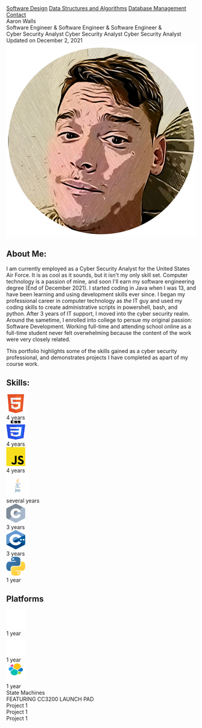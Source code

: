 

<body>

<div class="topnav" id="myTopnav">
  <link rel="stylesheet" href="https://cdnjs.cloudflare.com/ajax/libs/font-awesome/4.7.0/css/font-awesome.min.css">
  <a class="underline" href="#">Software Design</a>
  <a class="underline" href="#">Data Structures and Algorithms</a>
  <a class="underline" href="#">Database Management</a>
  <a class="box" href="#">Contact</a>
  <a href="javascript:void(0);" class="icon" onclick="myFunction()">
    <i class="fa fa-bars fa-2x"></i>
  </a>
</div>

<div class="main">
	<div class="banner stripes">
		<div class="colorbar">
			<div class="bannerMessage">
			Aaron Walls
				<div class="stack" style="--stacks: 3;">
					<span style="--index: 0;">Software Engineer &</span>
					<span style="--index: 1;">Software Engineer &</span>
					<span style="--index: 2;">Software Engineer &</span>
				</div>
				<div class="stack" style="--stacks: 3;">
					<span style="--index: 0;">Cyber Security Analyst</span>
					<span style="--index: 1;">Cyber Security Analyst</span>
					<span style="--index: 2;">Cyber Security Analyst</span>
				</div>
				<span class="right">Updated on December 2, 2021</span>
			</div>
			<div class="fastBars">	
			</div>
		</div>
	</div>
</div>
<div class="Main2">
	<div class="content-left">
		<img class="cartoonify" src="./assets/images/cartoonify.png">
		<h2>About Me:</h2>
		<p class="red">
		I am currently employed as a Cyber Security Analyst for the United States Air Force. It is as cool as it sounds, but it isn't my only skill set. 
		Computer technology is a passion of mine, and soon I'll earn my software engineering degree (End of December 2021). I started coding in Java when 
		I was 13, and have been learning and using development skills ever since. I began my professional career in computer technology as <i>the</i> IT guy and
		used my coding skills to create administrative scripts in powershell, bash, and python. After 3 years of IT support, I moved into the cyber security realm. 
		Around the sametime, I enrolled into college to persue my original passion: Software Development. Working full-time and attending school online as a full-time 
		student never felt overwhelming because the content of the work were very closely related. </p>
		<p>
		This portfolio highlights some of the skills gained as a cyber security professional, and demonstrates projects I have completed as apart of my course work.
		</p>
	</div>
	<div class="content-right">
		<h2>Skills: </h2>
		<div class="skills">
			<div class="details">
				<span class="icon"><img src="./assets/icons/HTML5.svg" width="50" height="50"></span>
			</div>
			<div class="bar">
				<div id="html-bar"></div>
			</div>
			<div id="years">4 years</div>
		</div>
		<div class="skills">
			<div class="details">
				<span class="icon"><img src="./assets/icons/CSS3.svg" width="50" height="50"></span>
			</div>
			<div class="bar">
				<div id="css-bar"></div>
			</div>
			<div id="years">4 years</div>
		</div>
		<div class="skills">
			<div class="details">
				<span class="icon"><img src="./assets/icons/JS.svg" width="50" height="50"></span>
			</div>
			<div class="bar">
				<div id="js-bar"></div>
			</div>
			<div id="years">4 years</div>
		</div>
		<div class="skills">
			<div class="details">
				<span class="icon"><img src="./assets/icons/java.svg" width="60" height="60"></span>
			</div>
			<div class="bar">
				<div id="java-bar"></div>
			</div>
			<div id="years">several years</div>
		</div>
		<div class="skills">
			<div class="details">
				<span class="icon"><img src="./assets/icons/c.png" width="50" height="50"></span>
			</div>
			<div class="bar">
				<div id="c-bar"></div>
			</div>
			<div id="years">3 years</div>
		</div>
		<div class="skills">
			<div class="details">
				<span class="icon"><img src="./assets/icons/C++.svg" width="50" height="50"></span>
			</div>
			<div class="bar">
				<div id="c-bar"></div>
			</div>
			<div id="years">3 years</div>
		</div>
		<div class="skills">
			<div class="details">
				<span class="icon"><img src="./assets/icons/Python.svg" width="50" height="50"></span>
			</div>
			<div class="bar">
				<div id="python-bar"></div>
			</div>
			<div id="years">1 year</div>
		</div>
		<h2>Platforms</h2>
		<div class="skills">
			<div class="details">
				<span class="icon"><img src="./assets/icons/Docker.png" width="50" height="50"></span>
			</div>
			<div class="bar">
				<div id="docker-bar"></div>
			</div>
			<div id="years">1 year</div>
		</div>
		<div class="skills">
			<div class="details">
				<span class="icon"><img src="./assets/icons/kubernetes.png" width="50" height="50"></span>
			</div>
			<div class="bar">
				<div id="kubernetes-bar"></div>
			</div>
			<div id="years">1 year</div>
		</div>
		<div class="skills">
			<div class="details">
				<span class="icon"><img src="./assets/icons/elastic.png" width="50" height="50"></span>
			</div>
			<div class="bar">
				<div id="elastic-bar"></div>
			</div>
			<div id="years">1 year</div>
		</div>
	</div>
</div>
<div class="Main3">
	<div class="box-left">
		<div id="pj1-title">
			<span id="prj1-name">State Machines</span>
			<span id="pj1-decoration"></span>
		</div>
		<div id="prj1-img">
			<div id="pj1-img">
				FEATURING CC3200 LAUNCH PAD
			</div>
		</div>
		<div id="prj1-footer">
			<span id="pj1-footer-decoration"></span>
			<span id="prj1-footer-name">Project 1</span>
		</div>
	</div>
	<div class="box-right">
		<div id="pj1-reverse-title">
			<span id="prj1-liner">Project 1</span>
			<span id="pj1-reverse-decoration"></span>
		</div>
		<div id="prj1-explination">
		</div>
		<div id="prj1-footer">
			<span id="pj1-footer-decoration"></span>
			<span id="prj1-footer-name">Project 1</span>
		</div>
	</div>
</div>


<script>
function myFunction() {
  var x = document.getElementById("myTopnav");
  if (x.className === "topnav") {
    x.className += " responsive";
  } else {
    x.className = "topnav";
  }
}


</script>


</body>
